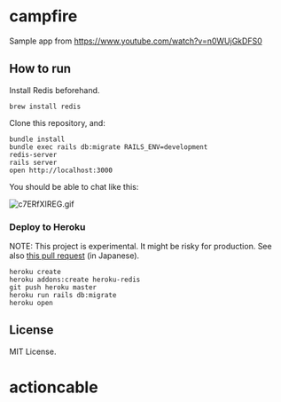 # campfire
Sample app from https://www.youtube.com/watch?v=n0WUjGkDFS0

## How to run

Install Redis beforehand.

```
brew install redis
```

Clone this repository, and:

```
bundle install
bundle exec rails db:migrate RAILS_ENV=development
redis-server
rails server
open http://localhost:3000
```

You should be able to chat like this:

![c7ERfXIREG.gif](https://qiita-image-store.s3.amazonaws.com/0/7465/b58e0bc4-eb80-3176-9baf-3009323c4485.gif "c7ERfXIREG.gif")

### Deploy to Heroku

NOTE: This project is experimental. It might be risky for production. See also [this pull request](https://github.com/JunichiIto/campfire/pull/3) (in Japanese).

```
heroku create
heroku addons:create heroku-redis
git push heroku master
heroku run rails db:migrate
heroku open
```

## License

MIT License.
# actioncable
